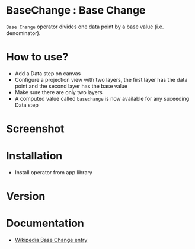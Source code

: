 # BaseChange : Base Change

`Base Change` operator divides one data point by a base value (i.e. denominator).


# How to use?
* Add a Data step on canvas
* Configure a projection view with two layers, the first layer has the data point and the second layer has the base value
* Make sure there are only two layers
* A computed value called `basechange` is now available for any suceeding Data step

# Screenshot

# Installation

* Install operator from app library

# Version

# Documentation

* [Wikipedia Base Change entry](https://en.wikipedia.org/wiki/Fold_change)



